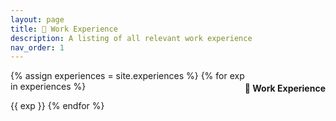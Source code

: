 ```yaml
---
layout: page
title: 💼 Work Experience
description: A listing of all relevant work experience
nav_order: 1
---
```


<p style = "float: right"> 
    <h4 style = "float: right">💼 Work Experience</h4>    
</p>

{% assign experiences = site.experiences %}
{% for exp in experiences %}
    <div> <a href="#{{exp.section}}"></a> </div>
    {{ exp }}
{% endfor %}
